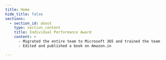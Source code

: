 ```yaml
---
title: Home
hide_title: false
sections:
  - section_id: about
    type: section_content
    title: Individual Performance Award
    content: >
      - Migrated the entire team to Microsoft 365 and trained the team.
      - Edited and published a book on Amazon.in

---
```


